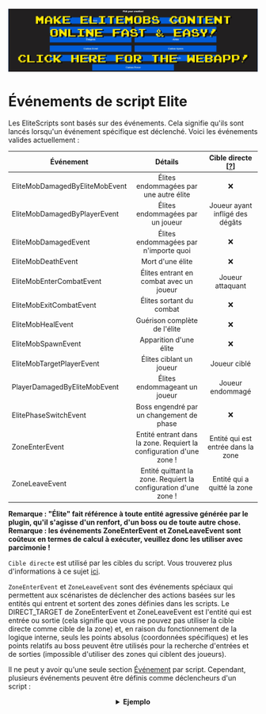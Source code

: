 [![webapp_banner.jpg](../../../img/wiki/webapp_banner.jpg)](https://magmaguy.com/webapp/webapp.html)

# Événements de script Elite

Les EliteScripts sont basés sur des événements. Cela signifie qu'ils sont lancés lorsqu'un événement spécifique est déclenché. Voici les événements valides actuellement :

| Événement | Détails | Cible directe [[?]($language$/elitemobs/elitescript_targets.md)] |
| --- | :-: |:----------------------------------------------------------------:|
| EliteMobDamagedByEliteMobEvent | Élites endommagées par une autre élite |                                ❌                                 |
| EliteMobDamagedByPlayerEvent | Élites endommagées par un joueur |                         Joueur ayant infligé des dégâts                          |
| EliteMobDamagedEvent | Élites endommagées par n'importe quoi |                                ❌                                 |
| EliteMobDeathEvent | Mort d'une élite |                                ❌                                 |
| EliteMobEnterCombatEvent | Élites entrant en combat avec un joueur |                         Joueur attaquant                          |
| EliteMobExitCombatEvent | Élites sortant du combat |                                ❌                                 |
| EliteMobHealEvent | Guérison complète de l'élite |                                ❌                                 |
| EliteMobSpawnEvent | Apparition d'une élite |                                ❌                                 |
| EliteMobTargetPlayerEvent | Élites ciblant un joueur |                         Joueur ciblé                          |
| PlayerDamagedByEliteMobEvent | Élites endommageant un joueur |                          Joueur endommagé                          |
| ElitePhaseSwitchEvent | Boss engendré par un changement de phase |                                ❌                                 |
| ZoneEnterEvent | Entité entrant dans la zone. Requiert la configuration d'une zone ! | Entité qui est entrée dans la zone                                 |
| ZoneLeaveEvent | Entité quittant la zone. Requiert la configuration d'une zone ! | Entité qui a quitté la zone                                 |

**Remarque : "Élite" fait référence à toute entité agressive générée par le plugin, qu'il s'agisse d'un renfort, d'un boss ou de toute autre chose.**
**Remarque : les événements ZoneEnterEvent et ZoneLeaveEvent sont coûteux en termes de calcul à exécuter, veuillez donc les utiliser avec parcimonie !**

`Cible directe` est utilisé par les cibles du script. Vous trouverez plus d'informations à ce sujet [ici]($language$/elitemobs/elitescript_targets.md).

`ZoneEnterEvent` et `ZoneLeaveEvent` sont des événements spéciaux qui permettent aux scénaristes de déclencher des actions basées sur les entités qui entrent et sortent des zones définies dans les scripts. Le DIRECT_TARGET de ZoneEnterEvent et ZoneLeaveEvent est l'entité qui est entrée ou sortie (cela signifie que vous ne pouvez pas utiliser la cible directe comme cible de la zone) et, en raison du fonctionnement de la logique interne, seuls les points absolus (coordonnées spécifiques) et les points relatifs au boss peuvent être utilisés pour la recherche d'entrées et de sorties (impossible d'utiliser des zones qui ciblent des joueurs).

Il ne peut y avoir qu'une seule section [Événement]($language$/elitemobs/elitescript_events.md) par script. Cependant, plusieurs événements peuvent être définis comme déclencheurs d'un script :

<div align="center">

<details>

<summary><b>Ejemplo</b></summary>

<div align="left">

```yaml
eliteScript:
  Exemple:
    Events:
    - EliteMobDamagedByPlayerEvent
    - EliteMobTargetPlayerEvent
    Actions:
    - action: PUSH
      Target:
        targetType: SELF
      vValue: 0,.3,0
    Cooldowns:
      local: 60
      global: 20
```

Ce script ferait sauter l'élite lorsqu'elle est touchée par un joueur ou lorsqu'elle cible un joueur.

</div>

</details>

</div>
